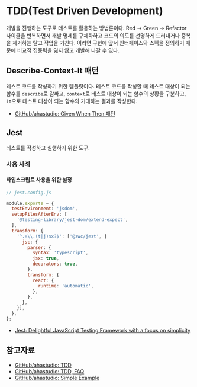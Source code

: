 # TDD(Test Driven Development)

개발을 진행하는 도구로 테스트를 활용하는 방법론이다. Red -> Green -> Refactor 사이클을 반복하면서 개발 명세를 구체화하고 코드의 의도를 선명하게 드러내거나 중복을 제거하는 탈고 작업을 거친다. 이러면 구현에 앞서 인터페이스와 스펙을 정의하기 때문에 비교적 집중력을 잃지 않고 개발해 나갈 수 있다.

## Describe-Context-It 패턴

테스트 코드를 작성하기 위한 템플릿이다. 테스트 코드를 작성할 때 테스트 대상이 되는 함수를 `describe`로 감싸고, `context`로 테스트 대상이 되는 함수의 상황을 구분하고, `it`으로 테스트 대상이 되는 함수의 기대하는 결과를 작성한다.

- [GitHub/ahastudio: Given When Then 패턴](https://github.com/ahastudio/til/blob/main/blog/2018/12-08-given-when-then.md)

## Jest

테스트를 작성하고 실행하기 위한 도구.

### 사용 사례

#### 타입스크립트 사용을 위한 설정

```javascript
// jest.config.js

module.exports = {
  testEnvironment: 'jsdom',
  setupFilesAfterEnv: [
    '@testing-library/jest-dom/extend-expect',
  ],
  transform: {
    '^.+\\.(t|j)sx?$': ['@swc/jest', {
      jsc: {
        parser: {
          syntax: 'typescript',	
          jsx: true,
          decorators: true,
        },
        transform: {	
          react: {
            runtime: 'automatic',
          },
        },
      },
    }],
  },
};
```

- [Jest: Delightful JavaScript Testing Framework with a focus on simplicity](https://jestjs.io/)

## 참고자료

- [GitHub/ahastudio: TDD](https://github.com/ahastudio/til/blob/main/agile/test-driven-development.md)
- [GitHub/ahastudio: TDD, FAQ](https://github.com/ahastudio/til/blob/main/blog/2016/12-03-tdd-faq.md)
- [GitHub/ahastudio: Simple Example](https://github.com/ahastudio/til/blob/main/jest/20201204-simple-tdd-example.md)